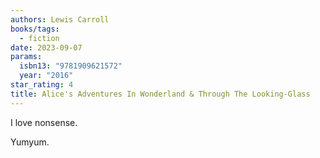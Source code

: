 ```yaml
---
authors: Lewis Carroll
books/tags:
  - fiction
date: 2023-09-07
params:
  isbn13: "9781909621572"
  year: "2016"
star_rating: 4
title: Alice's Adventures In Wonderland & Through The Looking-Glass
---
```


I love nonsense.

Yumyum.

<!--more-->
